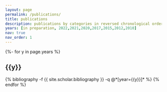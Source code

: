 ```yaml
---
layout: page
permalink: /publications/
title: publications
description: publications by categories in reversed chronological order. generated by jekyll-scholar.
years: [in preparation, 2022,2021,2020,2017,2015,2012,2010]
nav: true
nav_order: 1
---
```

<!-- _pages/publications.md -->
<div class="publications">

{%- for y in page.years %}
  <h2 class="year">{{y}}</h2>
  {% bibliography -f {{ site.scholar.bibliography }} -q @*[year={{y}}]* %}
{% endfor %}

</div>
